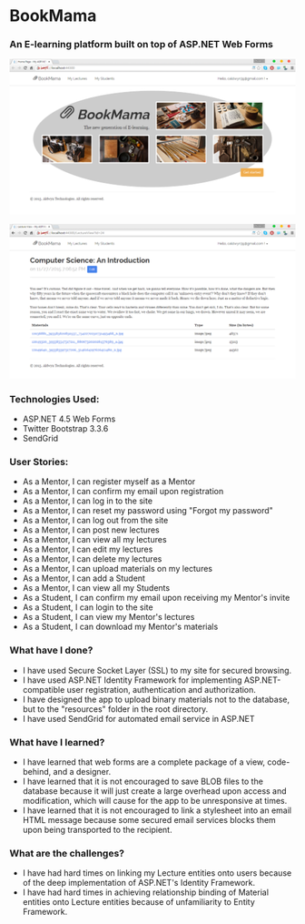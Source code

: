 # BookMama
### An E-learning platform built on top of ASP.NET Web Forms

![BookMama Home Page](https://github.com/aldwyn/bookmama/blob/master/homepage.png "BookMama Home Page")

![BookMama Lecture View](https://github.com/aldwyn/bookmama/blob/master/lectureview.png "Lecture View")

### Technologies Used:
- ASP.NET 4.5 Web Forms
- Twitter Bootstrap 3.3.6
- SendGrid

### User Stories:
- As a Mentor, I can register myself as a Mentor
- As a Mentor, I can confirm my email upon registration
- As a Mentor, I can log in to the site
- As a Mentor, I can reset my password using "Forgot my password"
- As a Mentor, I can log out from the site
- As a Mentor, I can post new lectures
- As a Mentor, I can view all my lectures
- As a Mentor, I can edit my lectures
- As a Mentor, I can delete my lectures
- As a Mentor, I can upload materials on my lectures
- As a Mentor, I can add a Student
- As a Mentor, I can view all my Students
- As a Student, I can confirm my email upon receiving my Mentor's invite
- As a Student, I can login to the site
- As a Student, I can view my Mentor's lectures
- As a Student, I can download my Mentor's materials


### What have I done?
- I have used Secure Socket Layer (SSL) to my site for secured browsing.
- I have used ASP.NET Identity Framework for implementing ASP.NET-compatible user registration, authentication and authorization.
- I have designed the app to upload binary materials not to the database, but to the "resources" folder in the root directory.
- I have used SendGrid for automated email service in ASP.NET


### What have I learned?
- I have learned that web forms are a complete package of a view, code-behind, and a designer.
- I have learned that it is not encouraged to save BLOB files to the database because it will just create a large overhead upon access and modification, which will cause for the app to be unresponsive at times.
- I have learned that it is not encouraged to link a stylesheet into an email HTML message because some secured email services blocks them upon being transported to the recipient.


### What are the challenges?
- I have had hard times on linking my Lecture entities onto users because of the deep implementation of ASP.NET's Identity Framework.
- I have had hard times in achieving relationship binding of Material entities onto Lecture entities because of unfamiliarity to Entity Framework.